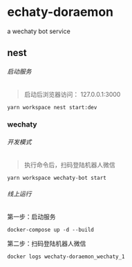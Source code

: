 # echaty-doraemon

a wechaty bot service

## nest

###### 启动服务

> 启动后浏览器访问： 127.0.0.1:3000

```shell
yarn workspace nest start:dev
```

### wechaty

###### 开发模式

> 执行命令后，扫码登陆机器人微信

```
yarn workspace wechaty-bot start
```

###### 线上运行

第一步：启动服务

```
docker-compose up -d --build
```

第二步：扫码登陆机器人微信

```
docker logs wechaty-doraemon_wechaty_1
```

